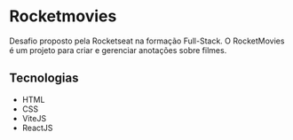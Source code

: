# Rocketmovies

Desafio proposto pela Rocketseat na formação Full-Stack. O RocketMovies é um projeto para criar e gerenciar anotações sobre filmes.

## Tecnologias

- HTML
- CSS
- ViteJS
- ReactJS